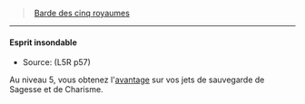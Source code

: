 ﻿---
!GenericItem
Id: l5r_bard_hd.md#esprit-insondable
ParentLink: l5r_bard_hd.md#barde-des-cinq-royaumes
Name: Esprit insondable
ParentName: Barde des cinq royaumes
NameLevel: 4
Source: (L5R p57)
Attributes:
  Name: Esprit insondable
  Markdown: >+
    #### <!--Name-->Esprit insondable<!--/Name-->


    - Source: <!--Source-->(L5R p57)<!--/Source-->


    Au niveau 5, vous obtenez l'[avantage](#avantage) sur vos jets de sauvegarde de Sagesse et de Charisme.

  Source: (L5R p57)
AttributesDictionary: >+
  Name: Esprit insondable

  Markdown: >+

    #### <!--Name-->Esprit insondable<!--/Name-->





    - Source: <!--Source-->(L5R p57)<!--/Source-->





    Au niveau 5, vous obtenez l'[avantage](#avantage) sur vos jets de sauvegarde de Sagesse et de Charisme.



  Source: (L5R p57)

---
> [Barde des cinq royaumes](hd_l5r_bard.md)

---

#### Esprit insondable

- Source: (L5R p57)

Au niveau 5, vous obtenez l'[avantage](#avantage) sur vos jets de sauvegarde de Sagesse et de Charisme.

